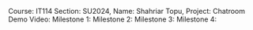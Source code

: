 Course: IT114 Section: SU2024, Name: Shahriar Topu, Project: Chatroom
Demo Video: [](https://youtu.be/_Pc33mJjSxs)
Milestone 1: [](https://github.com/st278/st278-IT114-M2024/blob/main/st278_it114-module-5-project-milestone-1_IT114-451-M2024.pdf)
Milestone 2: [](https://github.com/st278/st278-IT114-M2024/blob/main/st278_it114-milestone-2-chatroom-2024-m24_IT114-451-M2024.pdf)
Milestone 3: [](https://github.com/st278/st278-IT114-M2024/blob/main/st278_it114-milestone-3-chatroom-2024-m24_IT114-451-M2024.pdf)
Milestone 4: [](https://github.com/st278/st278-IT114-M2024/blob/main/st278_it114-milestone-4-chatroom-2024-m24_IT114-451-M2024.pdf)
